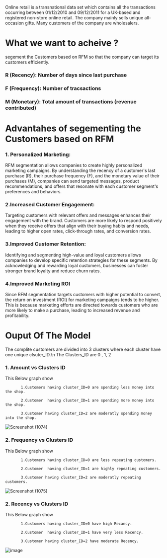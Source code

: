 Online retail is a transnational data set which contains all the transactions occurring between 01/12/2010 and 09/12/2011 for a UK-based and registered non-store online retail. 
The company mainly sells unique all-occasion gifts. Many customers of the company are wholesalers.



# What we want to acheive ?

segement the Customers based on RFM so that the company can target its customers efficiently.

### R (Recency): Number of days since last purchase
### F (Frequency): Number of tracsactions
### M (Monetary): Total amount of transactions (revenue contributed)




# Advantahes of segementing the Customers based on RFM 

### 1. Personalized Marketing:
RFM segmentation allows companies to create highly personalized marketing campaigns. 
By understanding the recency of a customer's last purchase (R), their purchase frequency (F), and the monetary value of their purchases (M), companies can send targeted messages, 
product recommendations, and offers that resonate with each customer segment's preferences and behaviors.

### 2.Increased Customer Engagement: 
Targeting customers with relevant offers and messages enhances their engagement with the brand. Customers are more likely to respond positively when they receive offers that 
align with their buying habits and needs, leading to higher open rates, click-through rates, and conversion rates.

### 3.Improved Customer Retention:
Identifying and segmenting high-value and loyal customers allows companies to develop specific retention strategies for these segments.
By acknowledging and rewarding loyal customers, businesses can foster stronger brand loyalty and reduce churn rates.

### 4.Improved Marketing ROI
Since RFM segmentation targets customers with higher potential to convert, the return on investment (ROI) for marketing campaigns tends to be higher. 
This is because marketing efforts are directed towards customers who are more likely to make a purchase, leading to increased revenue and profitability.



# Ouput Of The Model 
 The complite customers are divided into 3 clusters where each cluster have one unique clsuter_ID.\n
 The Clusters_ID are 0 , 1, 2

### 1. Amount vs Clusters ID
This Below graph show 

           1.Customers having cluster_ID=0 are spending less money into the shop.
           
           2.Customer  having cluster_ID=1 are spending more money into the shop.
           
           3.Customer having cluster_ID=2 are moderatly spending money into the shop.
           


![Screenshot (1074)](https://github.com/vaibhav-423/Customer_Segmentation_Machine_Learning/assets/109592379/cbd8a977-2038-437a-a027-c5a82bb4fd5a)


### 2. Frequency vs Clusters ID

This Below graph show 

           1.Customers having cluster_ID=0 are less repeating customers.
           
           2.Customer  having cluster_ID=1 are highly repeating customers.
           
           3.Customer having cluster_ID=2 are moderatly repeating customers.


![Screenshot (1075)](https://github.com/vaibhav-423/Customer_Segmentation_Machine_Learning/assets/109592379/0a937cb1-58a9-4997-903a-1ee97c31156d)



### 2. Recency vs Clusters ID

This Below graph show 

           1.Customers having cluster_ID=0 have high Recancy.
           
           2.Customer  having cluster_ID=1 have very less Recency.
           
           3.Customer having cluster_ID=2 have moderate Recency.

![image](https://github.com/vaibhav-423/Customer_Segmentation_Machine_Learning/assets/109592379/da8167fc-4bd6-4935-8598-8ba123ea0f4a)

